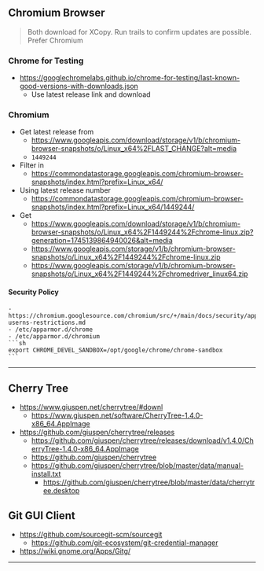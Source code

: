 ## Chromium Browser
> Both download for XCopy. Run trails to confirm updates are possible.
> Prefer Chromium

### Chrome for Testing
- https://googlechromelabs.github.io/chrome-for-testing/last-known-good-versions-with-downloads.json
    - Use latest release link and download

### Chromium
- Get latest release from
    - https://www.googleapis.com/download/storage/v1/b/chromium-browser-snapshots/o/Linux_x64%2FLAST_CHANGE?alt=media
    - `1449244`
- Filter in
    - https://commondatastorage.googleapis.com/chromium-browser-snapshots/index.html?prefix=Linux_x64/
- Using latest release number
    - https://commondatastorage.googleapis.com/chromium-browser-snapshots/index.html?prefix=Linux_x64/1449244/
- Get
    - https://www.googleapis.com/download/storage/v1/b/chromium-browser-snapshots/o/Linux_x64%2F1449244%2Fchrome-linux.zip?generation=1745139864940026&alt=media
    - https://www.googleapis.com/storage/v1/b/chromium-browser-snapshots/o/Linux_x64%2F1449244%2Fchrome-linux.zip
    - https://www.googleapis.com/storage/v1/b/chromium-browser-snapshots/o/Linux_x64%2F1449244%2Fchromedriver_linux64.zip
#### Security Policy
    - https://chromium.googlesource.com/chromium/src/+/main/docs/security/apparmor-userns-restrictions.md
    - /etc/apparmor.d/chrome
    - /etc/apparmor.d/chromium
    ```sh
    export CHROME_DEVEL_SANDBOX=/opt/google/chrome/chrome-sandbox
    ```

***

## Cherry Tree
- https://www.giuspen.net/cherrytree/#downl
    - https://www.giuspen.net/software/CherryTree-1.4.0-x86_64.AppImage
- https://github.com/giuspen/cherrytree/releases
    - https://github.com/giuspen/cherrytree/releases/download/v1.4.0/CherryTree-1.4.0-x86_64.AppImage
    - https://github.com/giuspen/cherrytree
    - https://github.com/giuspen/cherrytree/blob/master/data/manual-install.txt
        - https://github.com/giuspen/cherrytree/blob/master/data/cherrytree.desktop

## Git GUI Client
- https://github.com/sourcegit-scm/sourcegit
    - https://github.com/git-ecosystem/git-credential-manager
- https://wiki.gnome.org/Apps/Gitg/

***
